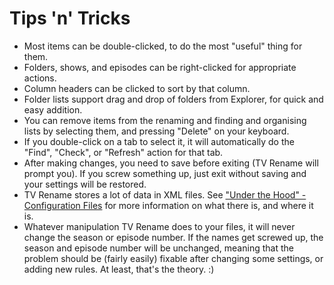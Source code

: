 # Tips 'n' Tricks
* Most items can be double-clicked, to do the most "useful" thing for them.
* Folders, shows, and episodes can be right-clicked for appropriate actions.
* Column headers can be clicked to sort by that column.
* Folder lists support drag and drop of folders from Explorer, for quick and easy addition.
* You can remove items from the renaming and finding and organising lists by selecting them, and pressing "Delete" on your keyboard.
* If you double-click on a tab to select it, it will automatically do the "Find", "Check", or "Refresh" action for that tab.
* After making changes, you need to save before exiting (TV Rename will prompt you). If you screw something up, just exit without saving and your settings will be restored.
* TV Rename stores a lot of data in XML files. See ["Under the Hood" - Configuration Files](technical#configuration-files "Read the Technical Guide") for more information on what there is, and where it is.
* Whatever manipulation TV Rename does to your files, it will never change the season or episode number. If the names get screwed up, the season and episode number will be unchanged, meaning that the problem should be (fairly easily) fixable after changing some settings, or adding new rules. At least, that's the theory. :)
